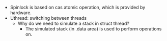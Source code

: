 + Spinlock is based on cas atomic operation, which is provided by hardware.
+ Uthread: switching between threads
    + Why do we need to simulate a stack in struct thread?
        + The simulated stack (in .data area) is used to perform operations on.
